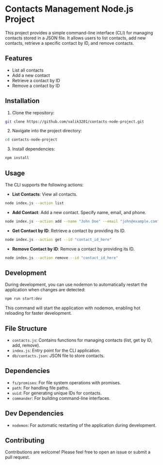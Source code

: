 # Contacts Management Node.js Project

This project provides a simple command-line interface (CLI) for managing contacts stored in a JSON file. It allows users to list contacts, add new contacts, retrieve a specific contact by ID, and remove contacts.

## Features

- List all contacts
- Add a new contact
- Retrieve a contact by ID
- Remove a contact by ID

## Installation

1. Clone the repository:

```bash
git clone https://github.com/valik3201/contacts-node-project.git
```

2. Navigate into the project directory:

```bash
cd contacts-node-project
```

3. Install dependencies:

```bash
npm install
```

## Usage

The CLI supports the following actions:

- **List Contacts**: View all contacts.

```bash
node index.js --action list
```

- **Add Contact**: Add a new contact. Specify name, email, and phone.

```bash
node index.js --action add --name "John Doe" --email "john@example.com" --phone "123-456-7890"
```

- **Get Contact by ID**: Retrieve a contact by providing its ID.

```bash
node index.js --action get --id "contact_id_here"
```

- **Remove Contact by ID**: Remove a contact by providing its ID.

```bash
node index.js --action remove --id "contact_id_here"
```

## Development

During development, you can use nodemon to automatically restart the application when changes are detected:

```bash
npm run start:dev
```

This command will start the application with nodemon, enabling hot reloading for faster development.

## File Structure

- `contacts.js`: Contains functions for managing contacts (list, get by ID, add, remove).
- `index.js`: Entry point for the CLI application.
- `db/contacts.json`: JSON file to store contacts.

## Dependencies

- `fs/promises`: For file system operations with promises.
- `path`: For handling file paths.
- `uuid`: For generating unique IDs for contacts.
- `commander`: For building command-line interfaces.

## Dev Dependencies

- `nodemon`: For automatic restarting of the application during development.

## Contributing

Contributions are welcome! Please feel free to open an issue or submit a pull request.
